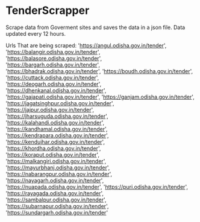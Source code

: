# TenderScrapper
Scrape data from Goverment sites and saves the data in a json file.
Data updated every 12 hours.

Urls That are being scraped:
'https://angul.odisha.gov.in/tender',
'https://balangir.odisha.gov.in/tender',
'https://balasore.odisha.gov.in/tender',
'https://bargarh.odisha.gov.in/tender',
'https://bhadrak.odisha.gov.in/tender',
'https://boudh.odisha.gov.in/tender',
'https://cuttack.odisha.gov.in/tender',
'https://deogarh.odisha.gov.in/tender',
'https://dhenkanal.odisha.gov.in/tender',
'https://gajapati.odisha.gov.in/tender',
'https://ganjam.odisha.gov.in/tender',
'https://jagatsinghpur.odisha.gov.in/tender',
'https://jajpur.odisha.gov.in/tender',
'https://jharsuguda.odisha.gov.in/tender',
'https://kalahandi.odisha.gov.in/tender',
'https://kandhamal.odisha.gov.in/tender',
'https://kendrapara.odisha.gov.in/tender',
'https://kendujhar.odisha.gov.in/tender',
'https://khordha.odisha.gov.in/tender',
'https://koraput.odisha.gov.in/tender',
'https://malkangiri.odisha.gov.in/tender',
'https://mayurbhanj.odisha.gov.in/tender',
'https://nabarangpur.odisha.gov.in/tender',
'https://nayagarh.odisha.gov.in/tender',
'https://nuapada.odisha.gov.in/tender',
'https://puri.odisha.gov.in/tender',
'https://rayagada.odisha.gov.in/tender',
'https://sambalpur.odisha.gov.in/tender',
'https://subarnapur.odisha.gov.in/tender',
'https://sundargarh.odisha.gov.in/tender'